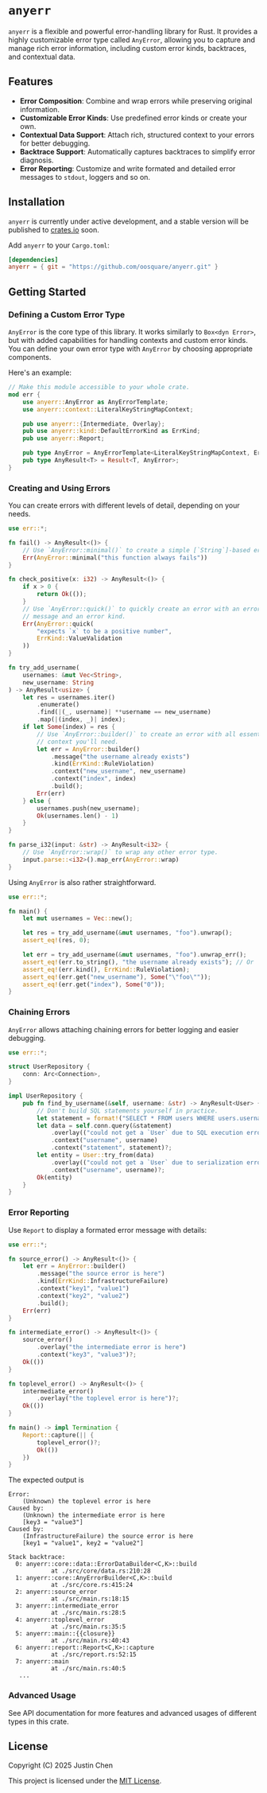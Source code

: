 # `anyerr`

`anyerr` is a flexible and powerful error-handling library for Rust. It provides a highly customizable error type called `AnyError`, allowing you to capture and manage rich error information, including custom error kinds, backtraces, and contextual data.

## Features

- **Error Composition**: Combine and wrap errors while preserving original information.
- **Customizable Error Kinds**: Use predefined error kinds or create your own.
- **Contextual Data Support**: Attach rich, structured context to your errors for better debugging.
- **Backtrace Support**: Automatically captures backtraces to simplify error diagnosis.
- **Error Reporting**: Customize and write formated and detailed error messages to `stdout`, loggers and so on.

## Installation

`anyerr` is currently under active development, and a stable version will be published to [crates.io](https://crates.io) soon.

Add `anyerr` to your `Cargo.toml`:

```toml
[dependencies]
anyerr = { git = "https://github.com/oosquare/anyerr.git" }
```

## Getting Started

### Defining a Custom Error Type

`AnyError` is the core type of this library. It works similarly to `Box<dyn Error>`, but with added capabilities for handling contexts and custom error kinds. You can define your own error type with `AnyError` by choosing appropriate components.

Here's an example:

```rust
// Make this module accessible to your whole crate.
mod err {
    use anyerr::AnyError as AnyErrorTemplate;
    use anyerr::context::LiteralKeyStringMapContext;

    pub use anyerr::{Intermediate, Overlay};
    pub use anyerr::kind::DefaultErrorKind as ErrKind;
    pub use anyerr::Report;

    pub type AnyError = AnyErrorTemplate<LiteralKeyStringMapContext, ErrKind>;
    pub type AnyResult<T> = Result<T, AnyError>;
}
```

### Creating and Using Errors

You can create errors with different levels of detail, depending on your needs.

```rust
use err::*;

fn fail() -> AnyResult<()> {
    // Use `AnyError::minimal()` to create a simple [`String`]-based error.
    Err(AnyError::minimal("this function always fails"))
}

fn check_positive(x: i32) -> AnyResult<()> {
    if x > 0 {
        return Ok(());
    }
    // Use `AnyError::quick()` to quickly create an error with an error
    // message and an error kind.
    Err(AnyError::quick(
        "expects `x` to be a positive number",
        ErrKind::ValueValidation
    ))
}

fn try_add_username(
    usernames: &mut Vec<String>,
    new_username: String
) -> AnyResult<usize> {
    let res = usernames.iter()
        .enumerate()
        .find(|(_, username)| **username == new_username)
        .map(|(index, _)| index);
    if let Some(index) = res {
        // Use `AnyError::builder()` to create an error with all essential
        // context you'll need.
        let err = AnyError::builder()
            .message("the username already exists")
            .kind(ErrKind::RuleViolation)
            .context("new_username", new_username)
            .context("index", index)
            .build();
        Err(err)
    } else {
        usernames.push(new_username);
        Ok(usernames.len() - 1)
    }
}

fn parse_i32(input: &str) -> AnyResult<i32> {
    // Use `AnyError::wrap()` to wrap any other error type.
    input.parse::<i32>().map_err(AnyError::wrap)
}
```

Using `AnyError` is also rather straightforward.

```rust
use err::*;

fn main() {
    let mut usernames = Vec::new();

    let res = try_add_username(&mut usernames, "foo").unwrap();
    assert_eq!(res, 0);

    let err = try_add_username(&mut usernames, "foo").unwrap_err();
    assert_eq!(err.to_string(), "the username already exists"); // Or `err.message()`.
    assert_eq!(err.kind(), ErrKind::RuleViolation);
    assert_eq!(err.get("new_username"), Some("\"foo\""));
    assert_eq!(err.get("index"), Some("0"));
}
```

### Chaining Errors

`AnyError` allows attaching chaining errors for better logging and easier debugging.

```rust
use err::*;

struct UserRepository {
    conn: Arc<Connection>,
}

impl UserRepository {
    pub fn find_by_username(&self, username: &str) -> AnyResult<User> {
        // Don't build SQL statements yourself in practice.
        let statement = format!("SELECT * FROM users WHERE users.username = '{username}'");
        let data = self.conn.query(&statement)
            .overlay(("could not get a `User` due to SQL execution error", ErrKind::EntityAbsence))
            .context("username", username)
            .context("statement", statement)?;
        let entity = User::try_from(data)
            .overlay(("could not get a `User` due to serialization error", Errkind::EntityAbsence))
            .context("username", username)?;
        Ok(entity)
    }
}
```

### Error Reporting

Use `Report` to display a formated error message with details:

```rust
use err::*;

fn source_error() -> AnyResult<()> {
    let err = AnyError::builder()
        .message("the source error is here")
        .kind(ErrKind::InfrastructureFailure)
        .context("key1", "value1")
        .context("key2", "value2")
        .build();
    Err(err)
}

fn intermediate_error() -> AnyResult<()> {
    source_error()
        .overlay("the intermediate error is here")
        .context("key3", "value3")?;
    Ok(())
}

fn toplevel_error() -> AnyResult<()> {
    intermediate_error()
        .overlay("the toplevel error is here")?;
    Ok(())
}

fn main() -> impl Termination {
    Report::capture(|| {
        toplevel_error()?;
        Ok(())
    })
}
```

The expected output is

```plain
Error:
    (Unknown) the toplevel error is here
Caused by:
    (Unknown) the intermediate error is here
    [key3 = "value3"]
Caused by:
    (InfrastructureFailure) the source error is here
    [key1 = "value1", key2 = "value2"]

Stack backtrace:
  0: anyerr::core::data::ErrorDataBuilder<C,K>::build
            at ./src/core/data.rs:210:28
  1: anyerr::core::AnyErrorBuilder<C,K>::build
            at ./src/core.rs:415:24
  2: anyerr::source_error
            at ./src/main.rs:18:15
  3: anyerr::intermediate_error
            at ./src/main.rs:28:5
  4: anyerr::toplevel_error
            at ./src/main.rs:35:5
  5: anyerr::main::{{closure}}
            at ./src/main.rs:40:43
  6: anyerr::report::Report<C,K>::capture
            at ./src/report.rs:52:15
  7: anyerr::main
            at ./src/main.rs:40:5
   ...
```

### Advanced Usage

See API documentation for more features and advanced usages of different types in this crate.

## License

Copyright (C) 2025 Justin Chen

This project is licensed under the [MIT License](https://github.com/oosquare/anyerr/blob/main/LICENSE).

